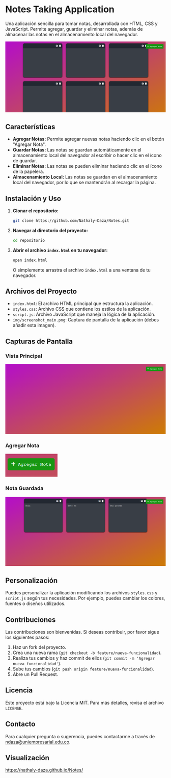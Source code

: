 # Notes Taking Application

Una aplicación sencilla para tomar notas, desarrollada con HTML, CSS y JavaScript. Permite agregar, guardar y eliminar notas, además de almacenar las notas en el almacenamiento local del navegador.

![Vista de la aplicación](./img/NOTES.png)

## Características

- **Agregar Notas:** Permite agregar nuevas notas haciendo clic en el botón "Agregar Nota".
- **Guardar Notas:** Las notas se guardan automáticamente en el almacenamiento local del navegador al escribir o hacer clic en el ícono de guardar.
- **Eliminar Notas:** Las notas se pueden eliminar haciendo clic en el ícono de la papelera.
- **Almacenamiento Local:** Las notas se guardan en el almacenamiento local del navegador, por lo que se mantendrán al recargar la página.

## Instalación y Uso

1. **Clonar el repositorio:**
   ```bash
   git clone https://github.com/Nathaly-Daza/Notes.git
   ```

2. **Navegar al directorio del proyecto:**
   ```bash
   cd repositorio
   ```

3. **Abrir el archivo `index.html` en tu navegador:**
   ```bash
   open index.html
   ```
   O simplemente arrastra el archivo `index.html` a una ventana de tu navegador.

## Archivos del Proyecto

- `index.html`: El archivo HTML principal que estructura la aplicación.
- `styles.css`: Archivo CSS que contiene los estilos de la aplicación.
- `script.js`: Archivo JavaScript que maneja la lógica de la aplicación.
- `img/screenshot_main.png`: Captura de pantalla de la aplicación (debes añadir esta imagen).

## Capturas de Pantalla

### Vista Principal

![Vista Principal](./img/principal.png)

### Agregar Nota

![Agregar Nota](./img/Agregar.png)

### Nota Guardada

![Nota Guardada](./img/Resultado.png)

## Personalización

Puedes personalizar la aplicación modificando los archivos `styles.css` y `script.js` según tus necesidades. Por ejemplo, puedes cambiar los colores, fuentes o diseños utilizados.

## Contribuciones

Las contribuciones son bienvenidas. Si deseas contribuir, por favor sigue los siguientes pasos:

1. Haz un fork del proyecto.
2. Crea una nueva rama (`git checkout -b feature/nueva-funcionalidad`).
3. Realiza tus cambios y haz commit de ellos (`git commit -m 'Agregar nueva funcionalidad'`).
4. Sube tus cambios (`git push origin feature/nueva-funcionalidad`).
5. Abre un Pull Request.

## Licencia

Este proyecto está bajo la Licencia MIT. Para más detalles, revisa el archivo `LICENSE`.

## Contacto

Para cualquier pregunta o sugerencia, puedes contactarme a través de [ndaza@uniempresarial.edu.co](mailto:ndaza@uniempresarial.edu.co).

## Visualización

https://nathaly-daza.github.io/Notes/
